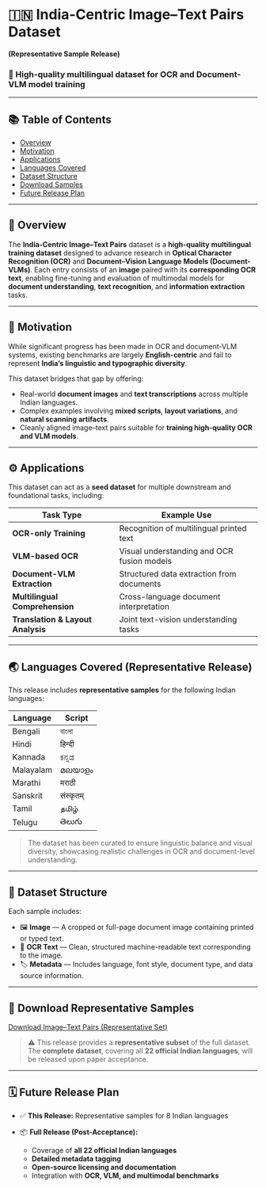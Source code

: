 # 🇮🇳 India-Centric Image–Text Pairs Dataset

**(Representative Sample Release)**

### 🧾 High-quality multilingual dataset for OCR and Document-VLM model training

---

## 📚 Table of Contents

* [Overview](#-overview)
* [Motivation](#-motivation)
* [Applications](#-applications)
* [Languages Covered](#-languages-covered-representative-release)
* [Dataset Structure](#-dataset-structure)
* [Download Samples](#-download-representative-samples)
* [Future Release Plan](#-future-release-plan)

---

## 🧭 Overview

The **India-Centric Image–Text Pairs** dataset is a **high-quality multilingual training dataset** designed to advance research in **Optical Character Recognition (OCR)** and **Document–Vision Language Models (Document-VLMs)**.
Each entry consists of an **image** paired with its **corresponding OCR text**, enabling fine-tuning and evaluation of multimodal models for **document understanding**, **text recognition**, and **information extraction** tasks.

---

## 🎯 Motivation

While significant progress has been made in OCR and document-VLM systems, existing benchmarks are largely **English-centric** and fail to represent **India’s linguistic and typographic diversity**.

This dataset bridges that gap by offering:

* Real-world **document images** and **text transcriptions** across multiple Indian languages.
* Complex examples involving **mixed scripts**, **layout variations**, and **natural scanning artifacts**.
* Cleanly aligned image–text pairs suitable for **training high-quality OCR and VLM models**.

---

## ⚙️ Applications

This dataset can act as a **seed dataset** for multiple downstream and foundational tasks, including:

| Task Type                         | Example Use                                |
| --------------------------------- | ------------------------------------------ |
| **OCR-only Training**             | Recognition of multilingual printed text   |
| **VLM-based OCR**                 | Visual understanding and OCR fusion models |
| **Document-VLM Extraction**       | Structured data extraction from documents  |
| **Multilingual Comprehension**    | Cross-language document interpretation     |
| **Translation & Layout Analysis** | Joint text-vision understanding tasks      |

---

## 🌏 Languages Covered (Representative Release)

This release includes **representative samples** for the following Indian languages:

| Language  | Script    |
| --------- | --------- |
| Bengali   | বাংলা     |
| Hindi     | हिन्दी    |
| Kannada   | ಕನ್ನಡ     |
| Malayalam | മലയാളം    |
| Marathi   | मराठी     |
| Sanskrit  | संस्कृतम् |
| Tamil     | தமிழ்     |
| Telugu    | తెలుగు    |

> The dataset has been curated to ensure linguistic balance and visual diversity, showcasing realistic challenges in OCR and document-level understanding.

---

## 🧩 Dataset Structure

Each sample includes:

* 🖼️ **Image** — A cropped or full-page document image containing printed or typed text.
* 🧾 **OCR Text** — Clean, structured machine-readable text corresponding to the image.
* 🏷️ **Metadata** — Includes language, font style, document type, and data source information.

---

## 🔗 Download Representative Samples

[Download Image–Text Pairs (Representative Set)](#download-image-text-pairs-representative-set)

> ⚠️ This release provides a **representative subset** of the full dataset.
> The **complete dataset**, covering all **22 official Indian languages**, will be released upon paper acceptance.

---

## 🗓️ Future Release Plan

* ✅ **This Release:** Representative samples for 8 Indian languages
* 📦 **Full Release (Post-Acceptance):**

  * Coverage of **all 22 official Indian languages**
  * **Detailed metadata tagging**
  * **Open-source licensing and documentation**
  * Integration with **OCR, VLM, and multimodal benchmarks**
